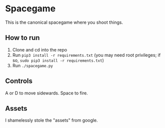 # Spacegame

This is the canonical spacegame where you shoot things.

## How to run

1. Clone and cd into the repo
2. Run `pip3 install -r requirements.txt` (you may need root privileges; if so, `sudo pip3 install -r requirements.txt`)
3. Run `./spacegame.py`

## Controls

A or D to move sidewards. Space to fire. 

## Assets

I shamelessly stole the "assets" from google.
